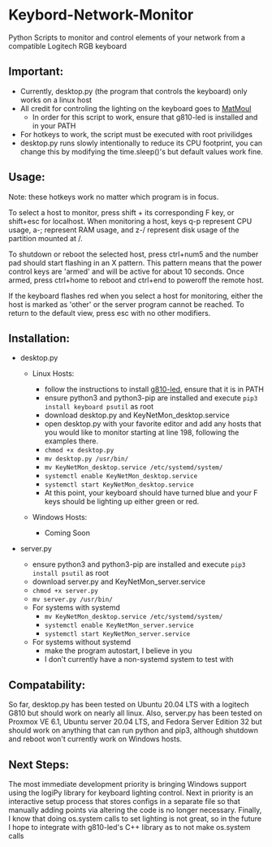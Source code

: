 # Keybord-Network-Monitor
Python Scripts to monitor and control elements of your network from a compatible Logitech RGB keyboard

## Important:

- Currently, desktop.py (the program that controls the keyboard) only works on a linux host
- All credit for controling the lighting on the keyboard goes to [MatMoul](https://github.com/MatMoul/g810-led)
    - In order for this script to work, ensure that g810-led is installed and in your PATH
- For hotkeys to work, the script must be executed with root privilidges
- desktop.py runs slowly intentionally to reduce its CPU footprint, you can change this by modifying the time.sleep()'s but default values work fine.

## Usage:

Note: these hotkeys work no matter which program is in focus.

To select a host to monitor, press shift + its corresponding F key, or shift+esc for localhost. When monitoring a host, keys q-p represent CPU usage, a-; represent RAM usage, and z-/ represent disk usage of the partition mounted at /. 

To shutdown or reboot the selected host, press ctrl+num5 and the number pad should start flashing in an X pattern. This pattern means that the power control keys are 'armed' and will be active for about 10 seconds. Once armed, press ctrl+home to reboot and ctrl+end to poweroff the remote host.

If the keyboard flashes red when you select a host for monitoring, either the host is marked as 'other' or the server program cannot be reached. To return to the default view, press esc with no other modifiers. 

## Installation:

- desktop.py
    - Linux Hosts:
        - follow the instructions to install [g810-led](https://github.com/MatMoul/g810-led/blob/master/INSTALL.md), ensure that it is in PATH
        - ensure python3 and python3-pip are installed and execute `pip3 install keyboard psutil` as root
        - download desktop.py and KeyNetMon_desktop.service
        - open desktop.py with your favorite editor and add any hosts that you would like to monitor starting at line 198, following the examples there.
        - `chmod +x desktop.py`
        - `mv desktop.py /usr/bin/`
        - `mv KeyNetMon_desktop.service /etc/systemd/system/`
        - `systemctl enable KeyNetMon_desktop.service`
        - `systemctl start KeyNetMon_desktop.service`
        - At this point, your keyboard should have turned blue and your F keys should be lighting up either green or red.

    - Windows Hosts:
        - Coming Soon
    
- server.py
    - ensure python3 and python3-pip are installed and execute `pip3 install psutil` as root
    - download server.py and KeyNetMon_server.service
    - `chmod +x server.py`
    - `mv server.py /usr/bin/`
    - For systems with systemd
        - `mv KeyNetMon_desktop.service /etc/systemd/system/`
        - `systemctl enable KeyNetMon_server.service`
        - `systemctl start KeyNetMon_server.service`
    - For systems without systemd
        - make the program autostart, I believe in you
        - I don't currently have a non-systemd system to test with
    
## Compatability:

So far, desktop.py has been tested on Ubuntu 20.04 LTS with a logitech G810 but should work on nearly all linux. Also, server.py has been tested on Proxmox VE 6.1, Ubuntu server 20.04 LTS, and Fedora Server Edition 32 but should work on anything that can run python and pip3, although shutdown and reboot won't currently work on Windows hosts.

## Next Steps:

The most immediate development priority is bringing Windows support using the logiPy library for keyboard lighting control. Next in priority is an interactive setup process that stores configs in a separate file so that manually adding points via altering the code is no longer necessary. Finally, I know that doing os.system calls to set lighting is not great, so in the future I hope to integrate with g810-led's C++ library as to not make os.system calls